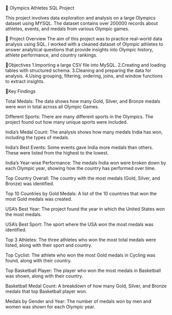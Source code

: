 🏅 Olympics Athletes SQL Project

This project involves data exploration and analysis on a large Olympics dataset using MYSQL. The dataset contains over 200000 records about athletes, events, and medals from various Olympic games.

📌 Project Overview
The aim of this project was to practice real-world data analysis using SQL. I worked with a cleaned dataset of Olympic athletes to answer  analytical questions that provide insights into Olympic history, athlete performance, and country rankings.

📌Objectives
1.Importing a large CSV file into MySQL.
2.Creating and loading tables with structured schema.
3.Cleaning and preparing the data for analysis.
4.Using grouping, filtering, ordering, joins, and window functions to extract insights.

📌Key Findings

Total Medals: The data shows how many Gold, Silver, and Bronze medals were won in total across all Olympic Games.

Different Sports: There are many different sports in the Olympics. The project found out how many unique sports were included.

India’s Medal Count: The analysis shows how many medals India has won, including the types of medals.

India’s Best Events: Some events gave India more medals than others. These were listed from the highest to the lowest.

India’s Year-wise Performance: The medals India won were broken down by each Olympic year, showing how the country has performed over time.

Top Country Overall: The country with the most medals (Gold, Silver, and Bronze) was identified.

Top 10 Countries by Gold Medals: A list of the 10 countries that won the most Gold medals was created.

USA’s Best Year: The project found the year in which the United States won the most medals.

USA’s Best Sport: The sport where the USA won the most medals was identified.

Top 3 Athletes: The three athletes who won the most total medals were listed, along with their sport and country.

Top Cyclist: The athlete who won the most Gold medals in Cycling was found, along with their country.

Top Basketball Player: The player who won the most medals in Basketball was shown, along with their country.

Basketball Medal Count: A breakdown of how many Gold, Silver, and Bronze medals that top Basketball player won.

Medals by Gender and Year: The number of medals won by men and women was shown for each Olympic year.
